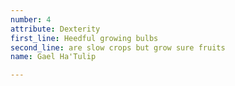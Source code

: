 ```yaml
---
number: 4
attribute: Dexterity
first_line: Heedful growing bulbs
second_line: are slow crops but grow sure fruits
name: Gael Ha'Tulip

---
```

